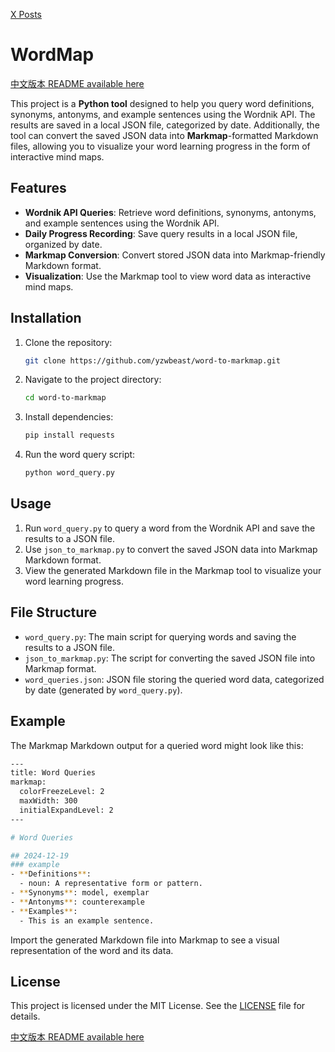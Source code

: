 [X Posts](https://x.com/yzwbeast/status/1869764771438104768)

# WordMap

[中文版本 README available here](README.zh.md)

This project is a **Python tool** designed to help you query word definitions, synonyms, antonyms, and example sentences using the Wordnik API. The results are saved in a local JSON file, categorized by date. Additionally, the tool can convert the saved JSON data into **Markmap**-formatted Markdown files, allowing you to visualize your word learning progress in the form of interactive mind maps.

## Features
- **Wordnik API Queries**: Retrieve word definitions, synonyms, antonyms, and example sentences using the Wordnik API.
- **Daily Progress Recording**: Save query results in a local JSON file, organized by date.
- **Markmap Conversion**: Convert stored JSON data into Markmap-friendly Markdown format.
- **Visualization**: Use the Markmap tool to view word data as interactive mind maps.

## Installation
1. Clone the repository:
   ```bash
   git clone https://github.com/yzwbeast/word-to-markmap.git
   ```
2. Navigate to the project directory:
   ```bash
   cd word-to-markmap
   ```
3. Install dependencies:
   ```bash
   pip install requests
   ```
4. Run the word query script:
   ```bash
   python word_query.py
   ```

## Usage
1.	Run `word_query.py` to query a word from the Wordnik API and save the results to a JSON file.
2.	Use `json_to_markmap.py` to convert the saved JSON data into Markmap Markdown format.
3.	View the generated Markdown file in the Markmap tool to visualize your word learning progress.

## File Structure
- `word_query.py`: The main script for querying words and saving the results to a JSON file.
- `json_to_markmap.py`: The script for converting the saved JSON file into Markmap format.
- `word_queries.json`: JSON file storing the queried word data, categorized by date (generated by `word_query.py`).

## Example

The Markmap Markdown output for a queried word might look like this:
```bash
---
title: Word Queries
markmap:
  colorFreezeLevel: 2
  maxWidth: 300
  initialExpandLevel: 2
---

# Word Queries

## 2024-12-19
### example
- **Definitions**:
  - noun: A representative form or pattern.
- **Synonyms**: model, exemplar
- **Antonyms**: counterexample
- **Examples**:
  - This is an example sentence.
```
Import the generated Markdown file into Markmap to see a visual representation of the word and its data.

## License

This project is licensed under the MIT License. See the [LICENSE](LICENSE) file for details.

[中文版本 README available here](README.zh.md)
